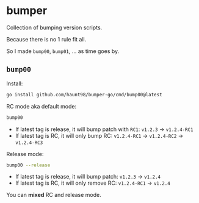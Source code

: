 # bumper

Collection of bumping version scripts.

Because there is no 1 rule fit all.

So I made `bump00`, `bump01`, ... as time goes by.

## `bump00`

Install:

```sh
go install github.com/haunt98/bumper-go/cmd/bump00@latest
```

RC mode aka default mode:

```sh
bump00
```

- If latest tag is release, it will bump patch with `RC1`: `v1.2.3` -> `v1.2.4-RC1`
- If latest tag is RC, it will only bump RC: `v1.2.4-RC1` -> `v1.2.4-RC2` -> `v1.2.4-RC3`

Release mode:

```sh
bump00 --release
```

- If latest tag is release, it will bump patch: `v1.2.3` -> `v1.2.4`
- If latest tag is RC, it will only remove RC: `v1.2.4-RC1` -> `v1.2.4`

You can **mixed** RC and release mode.

